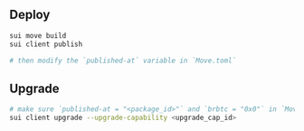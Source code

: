 ## Deploy

```bash
sui move build
sui client publish

# then modify the `published-at` variable in `Move.toml`
```

## Upgrade

```bash
# make sure `published-at = "<package_id>"` and `brbtc = "0x0"` in `Move.toml`
sui client upgrade --upgrade-capability <upgrade_cap_id>
```